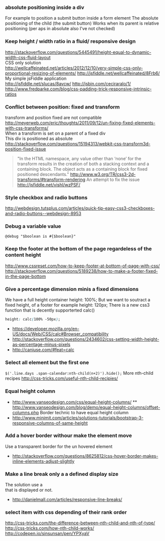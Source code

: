 ### **absolute positioning inside a div**   
For example to position a submit button inside a form element
The absolute positioning of the child (the submit button)
Works when its parent is relative positioning (per aps in absolute also I've not checked)

###  **Keep height / width ratio in a fluid/ responsive design**   
http://stackoverflow.com/questions/5445491/height-equal-to-dynamic-width-css-fluid-layout   
CSS only solution   
http://wellcaffeinated.net/articles/2012/12/10/very-simple-css-only-proportional-resizing-of-elements/
http://jsfiddle.net/wellcaffeinated/8Frb6/
My simple jsFiddle application   
http://jsfiddle.net/slucas/8avcw/
http://jsbin.com/ceciraralo/1/
http://www.fredparke.com/blog/css-padding-trick-responsive-intrinsic-ratios

###  **Conflict between position: fixed and transform**     
transform and position fixed are not compatible    
http://meyerweb.com/eric/thoughts/2011/09/12/un-fixing-fixed-elements-with-css-transforms/    
When a transform is set on a parent of a fixed div     
This div is positioned as absolute      
http://stackoverflow.com/questions/15194313/webkit-css-transform3d-position-fixed-issue
> "In the HTML namespace, any value other than ‘none’ for the transform results in the creation of both a stacking context and a containing block. The object acts as a containing block for fixed positioned descendants." http://www.w3.org/TR/css3-2d-transforms/#transform-rendering
An attempt to fix the issue    
http://jsfiddle.net/vishl/wzPSF/

###  **Style checkbox and radio buttons**    
http://webdesign.tutsplus.com/articles/quick-tip-easy-css3-checkboxes-and-radio-buttons--webdesign-8953

###  **Debug a variable value**    
````
@debug "$boolean is #{$boolean}"
````

###  **Keep the footer at the bottom of the page regardeless of the content height**    
http://www.cssreset.com/how-to-keep-footer-at-bottom-of-page-with-css/
http://stackoverflow.com/questions/5189238/how-to-make-a-footer-fixed-in-the-page-bottom

###  Give a percentage dimension minis a fixed dimensions 
We have a full height container height: 100%; 
But we want to soutract a fixed height, of a footer for example height: 120px; 
There is a new css3 function that is decently supporterted calc()
```css
height: calc(100% -50px);
```
* https://developer.mozilla.org/en-US/docs/Web/CSS/calc#Browser_compatibility   
* http://stackoverflow.com/questions/2434602/css-setting-width-height-as-percentage-minus-pixels
* http://caniuse.com/#feat=calc

### Select all element but the first one

```$('.line.days .span-calendar:nth-child(n+2)').hide();```
More nth-child recipes 
http://css-tricks.com/useful-nth-child-recipies/


### Equal height column 
* http://www.vanseodesign.com/css/equal-height-columns/
** http://www.vanseodesign.com/blog/demo/equal-height-columns/offset-columns.php
Border technic to have equal height column
* http://www.minimit.com/articles/solutions-tutorials/bootstrap-3-responsive-columns-of-same-height

### Add a hover border withour make the element move
Use a transparent border for the un hovered element
* http://stackoverflow.com/questions/8625812/css-hover-border-makes-inline-elements-adjust-slightly


### Make a line break only a a defined display size 
The solution use a <br /> that is displayed or not.   
* http://danielmall.com/articles/responsive-line-breaks/

### select item with css depending of their rank order 
http://css-tricks.com/the-difference-between-nth-child-and-nth-of-type/
http://css-tricks.com/how-nth-child-works/
http://codepen.io/sinsunsan/pen/YPXyaV